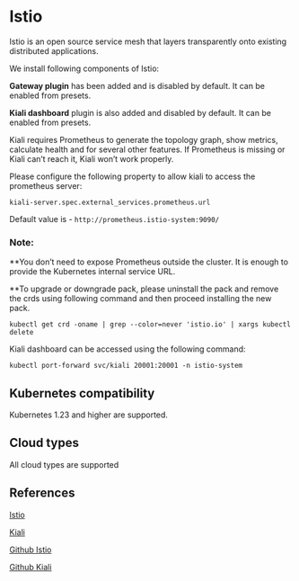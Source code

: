 # Istio

Istio is an open source service mesh that layers transparently onto existing distributed applications.

We install following components of Istio:

**Gateway plugin** has been added and is disabled by default. It can be enabled from presets.

**Kiali dashboard** plugin is also added and disabled by default. It can be enabled from presets.

Kiali requires Prometheus to generate the topology graph, show metrics, calculate health and for several other features. If Prometheus is missing or Kiali can’t reach it, Kiali won’t work properly.

Please configure the following property to allow kiali to access the prometheus server:

```kiali-server.spec.external_services.prometheus.url```

Default value is - `http://prometheus.istio-system:9090/`

### Note:
**You don’t need to expose Prometheus outside the cluster. It is enough to provide the Kubernetes internal service URL. 

**To upgrade or downgrade pack, please uninstall the pack and remove the crds using following command and then proceed installing the new pack.

```kubectl get crd -oname | grep --color=never 'istio.io' | xargs kubectl delete```

Kiali dashboard can be accessed using the following command:

```kubectl port-forward svc/kiali 20001:20001 -n istio-system```

## Kubernetes compatibility
Kubernetes 1.23 and higher are supported.

## Cloud types
All cloud types are supported

## References
[Istio](https://istio.io/latest/docs/setup/getting-started/)

[Kiali](https://v1-65.kiali.io/docs/installation/quick-start/)

[Github Istio](https://github.com/istio/istio)

[Github Kiali](https://github.com/kiali/kiali)
